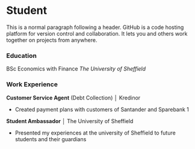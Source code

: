 # Student

This is a normal paragraph following a header. GitHub is a code hosting platform for version control and collaboration. It lets you and others work together on projects from anywhere.

### Education
BSc Economics with Finance
_The University of Sheffield_

### Work Experience
__Customer Service Agent__ (Debt Collection) │ Kredinor
* Created payment plans with customers of Santander and Sparebank 1

__Student Ambassador__ │ The University of Sheffield
* Presented my experiences at the university of Sheffield to future students and their guardians



